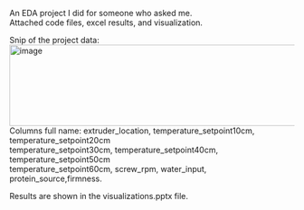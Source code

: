 An EDA project I did for someone who asked me. <br>
Attached code files, excel results, and visualization.

Snip of the project data:
<img width="876" height="144" alt="image" src="https://github.com/user-attachments/assets/43cb8e1f-5025-4b8d-bbbd-fe46877fabe0" />
<br>Columns full name:
extruder_location, temperature_setpoint10cm, temperature_setpoint20cm<br>
temperature_setpoint30cm, temperature_setpoint40cm, temperature_setpoint50cm<br>
temperature_setpoint60cm, screw_rpm, water_input, protein_source,firmness. <br>

Results are shown in the visualizations.pptx file.
